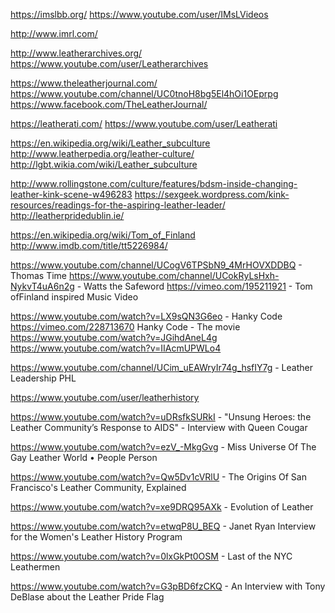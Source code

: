 https://imslbb.org/
https://www.youtube.com/user/IMsLVideos

http://www.imrl.com/

http://www.leatherarchives.org/
https://www.youtube.com/user/Leatherarchives

https://www.theleatherjournal.com/
https://www.youtube.com/channel/UC0tnoH8bg5El4hOi1OEprpg
https://www.facebook.com/TheLeatherJournal/

https://leatherati.com/
https://www.youtube.com/user/Leatherati

https://en.wikipedia.org/wiki/Leather_subculture
http://www.leatherpedia.org/leather-culture/
http://lgbt.wikia.com/wiki/Leather_subculture


http://www.rollingstone.com/culture/features/bdsm-inside-changing-leather-kink-scene-w496283
https://sexgeek.wordpress.com/kink-resources/readings-for-the-aspiring-leather-leader/
http://leatherpridedublin.ie/

https://en.wikipedia.org/wiki/Tom_of_Finland
http://www.imdb.com/title/tt5226984/

https://www.youtube.com/channel/UCogV6TPSbN9_4MrHOVXDDBQ - Thomas Time
https://www.youtube.com/channel/UCokRyLsHxh-NykvT4uA6n2g - Watts the Safeword
https://vimeo.com/195211921 - Tom ofFinland inspired Music Video

https://www.youtube.com/watch?v=LX9sQN3G6eo - Hanky Code
https://vimeo.com/228713670 Hanky Code - The movie
https://www.youtube.com/watch?v=JGihdAneL4g
https://www.youtube.com/watch?v=IIAcmUPWLo4

https://www.youtube.com/channel/UCim_uEAWryIr74g_hsfIY7g - Leather Leadership PHL

https://www.youtube.com/user/leatherhistory

https://www.youtube.com/watch?v=uDRsfkSURkI - "Unsung Heroes: the Leather Community’s Response to AIDS" - Interview with Queen Cougar

https://www.youtube.com/watch?v=ezV_-MkgGvg - Miss Universe Of The Gay Leather World • People Person

https://www.youtube.com/watch?v=Qw5Dv1cVRlU - The Origins Of San Francisco's Leather Community, Explained

https://www.youtube.com/watch?v=xe9DRQ95AXk - Evolution of Leather

https://www.youtube.com/watch?v=etwqP8U_BEQ - Janet Ryan Interview for the Women's Leather History Program

https://www.youtube.com/watch?v=0lxGkPt0OSM - Last of the NYC Leathermen

https://www.youtube.com/watch?v=G3pBD6fzCKQ - An Interview with Tony DeBlase about the Leather Pride Flag

